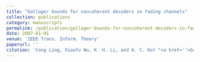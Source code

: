 ```yaml
---
title: "Gallager bounds for noncoherent decoders in fading channels"
collection: publications
category: manuscripts
permalink: /publication/gallager-bounds-for-noncoherent-decoders-in-fading-channels
date: 2007-01-01
venue: 'IEEE Trans. Inform. Theory'
paperurl: ''
citation: 'Cong Ling, Xiaofu Wu, K. H. Li, and A. C. Kot "<a href=''>Gallager bounds for noncoherent decoders in fading channels</a>", IEEE Trans. Inform. Theory, vol. 53, pp. 4605-4614, Dec. 2007.'
---
```

